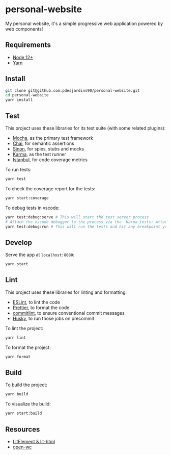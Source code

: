 # personal-website

My personal website, it's a simple progressive web application powered by web components!

## Requirements

- [Node 12+](https://nodejs.org/en/)
- [Yarn](https://yarnpkg.com/lang/en/)

## Install

```bash
git clone git@github.com:pdesjardins90/personal-website.git
cd personal-website
yarn install
```

## Test

This project uses these libraries for its test suite (with some related plugins):

- [Mocha](https://mochajs.org), as the primary test framework
- [Chai](https://www.chaijs.com), for semantic assertions
- [Sinon](https://sinonjs.org), for spies, stubs and mocks
- [Karma](https://karma-runner.github.io/4.0/index.html), as the test runner
- [Istanbul](https://istanbul.js.org), for code coverage metrics

To run tests:

```bash
yarn test
```

To check the coverage report for the tests:

```bash
yarn start:coverage
```

To debug tests in vscode:

```bash
yarn test:debug:serve # This will start the test server process
# Attach the vscode debugger to the process via the 'Karma tests: Attach Chrome' launch configuration
yarn test:debug:run # This will run the tests and hit any breakpoint you set up in vscode
```

## Develop

Serve the app at `localhost:8080`:

```bash
yarn start
```

## Lint

This project uses these libraries for linting and formatting:

- [ESLint](https://eslint.org), to lint the code
- [Prettier](https://prettier.io), to format the code
- [commitlint](https://commitlint.js.org/), to ensure conventional commit messages
- [Husky](https://github.com/typicode/husky), to run those jobs on precommit

To lint the project:

```bash
yarn lint
```

To format the project:

```bash
yarn format
```

## Build

To build the project:

```bash
yarn build
```

To visualize the build:

```bash
yarn start:build
```

## Resources

- [LitElement & lit-html](https://www.polymer-project.org)
- [open-wc](https://open-wc.org/)
